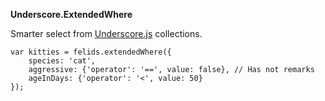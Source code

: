**Underscore.ExtendedWhere**

Smarter select from [Underscore.js][] collections.

```
var kitties = felids.extendedWhere({
	species: 'cat',
	aggressive: {'operator': '==', value: false}, // Has not remarks
	ageInDays: {'operator': '<', value: 50}
});
```

 [Underscore.js]: https://github.com/jashkenas/underscore